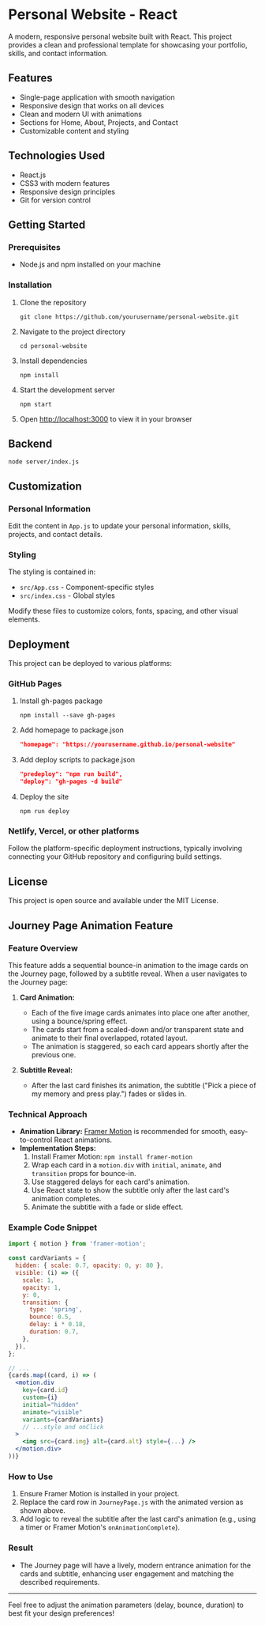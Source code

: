 # Personal Website - React

A modern, responsive personal website built with React. This project provides a clean and professional template for showcasing your portfolio, skills, and contact information.

## Features

- Single-page application with smooth navigation
- Responsive design that works on all devices
- Clean and modern UI with animations
- Sections for Home, About, Projects, and Contact
- Customizable content and styling

## Technologies Used

- React.js
- CSS3 with modern features
- Responsive design principles
- Git for version control

## Getting Started

### Prerequisites

- Node.js and npm installed on your machine

### Installation

1. Clone the repository

   ```
   git clone https://github.com/yourusername/personal-website.git
   ```

2. Navigate to the project directory

   ```
   cd personal-website
   ```

3. Install dependencies

   ```
   npm install
   ```

4. Start the development server

   ```
   npm start
   ```

5. Open [http://localhost:3000](http://localhost:3000) to view it in your browser

## Backend

```
node server/index.js
```

## Customization

### Personal Information

Edit the content in `App.js` to update your personal information, skills, projects, and contact details.

### Styling

The styling is contained in:

- `src/App.css` - Component-specific styles
- `src/index.css` - Global styles

Modify these files to customize colors, fonts, spacing, and other visual elements.

## Deployment

This project can be deployed to various platforms:

### GitHub Pages

1. Install gh-pages package

   ```
   npm install --save gh-pages
   ```

2. Add homepage to package.json

   ```json
   "homepage": "https://yourusername.github.io/personal-website"
   ```

3. Add deploy scripts to package.json

   ```json
   "predeploy": "npm run build",
   "deploy": "gh-pages -d build"
   ```

4. Deploy the site
   ```
   npm run deploy
   ```

### Netlify, Vercel, or other platforms

Follow the platform-specific deployment instructions, typically involving connecting your GitHub repository and configuring build settings.

## License

This project is open source and available under the MIT License.

## Journey Page Animation Feature

### Feature Overview

This feature adds a sequential bounce-in animation to the image cards on the Journey page, followed by a subtitle reveal. When a user navigates to the Journey page:

1. **Card Animation:**

   - Each of the five image cards animates into place one after another, using a bounce/spring effect.
   - The cards start from a scaled-down and/or transparent state and animate to their final overlapped, rotated layout.
   - The animation is staggered, so each card appears shortly after the previous one.

2. **Subtitle Reveal:**
   - After the last card finishes its animation, the subtitle ("Pick a piece of my memory and press play.") fades or slides in.

### Technical Approach

- **Animation Library:** [Framer Motion](https://www.framer.com/motion/) is recommended for smooth, easy-to-control React animations.
- **Implementation Steps:**
  1. Install Framer Motion: `npm install framer-motion`
  2. Wrap each card in a `motion.div` with `initial`, `animate`, and `transition` props for bounce-in.
  3. Use staggered delays for each card's animation.
  4. Use React state to show the subtitle only after the last card's animation completes.
  5. Animate the subtitle with a fade or slide effect.

### Example Code Snippet

```jsx
import { motion } from 'framer-motion';

const cardVariants = {
  hidden: { scale: 0.7, opacity: 0, y: 80 },
  visible: (i) => ({
    scale: 1,
    opacity: 1,
    y: 0,
    transition: {
      type: 'spring',
      bounce: 0.5,
      delay: i * 0.18,
      duration: 0.7,
    },
  }),
};

// ...
{cards.map((card, i) => (
  <motion.div
    key={card.id}
    custom={i}
    initial="hidden"
    animate="visible"
    variants={cardVariants}
    // ...style and onClick
  >
    <img src={card.img} alt={card.alt} style={...} />
  </motion.div>
))}
```

### How to Use

1. Ensure Framer Motion is installed in your project.
2. Replace the card row in `JourneyPage.js` with the animated version as shown above.
3. Add logic to reveal the subtitle after the last card's animation (e.g., using a timer or Framer Motion's `onAnimationComplete`).

### Result

- The Journey page will have a lively, modern entrance animation for the cards and subtitle, enhancing user engagement and matching the described requirements.

---

Feel free to adjust the animation parameters (delay, bounce, duration) to best fit your design preferences!
